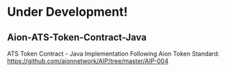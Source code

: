 
# Under Development!

## Aion-ATS-Token-Contract-Java
ATS Token Contract - Java Implementation 
Following Aion Token Standard: https://github.com/aionnetwork/AIP/tree/master/AIP-004
